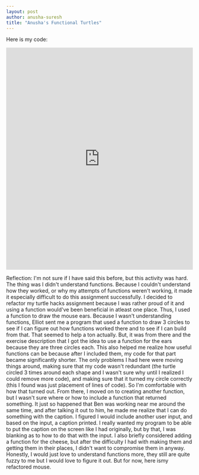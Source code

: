 ```yaml
---
layout: post
author: anusha-suresh
title: "Anusha's Functional Turtles"
---
```


Here is my code:
<iframe src="https://trinket.io/embed/python/877431f757" width="100%" height="600" frameborder="0" marginwidth="0" marginheight="0" allowfullscreen></iframe>

Reflection:
I'm not sure if I have said this before, but this activity was hard. The thing was I didn't understand functions. Because I couldn't understand how they worked, or why my attempts of functions weren't working, it made it especially difficult to do this assignment successfully. I decided to refactor my turtle hacks assignment because I was rather proud of it and using a function would've been beneficial in atleast one place. Thus, I used a function to draw the mouse ears. Because I wasn't understanding functions, Elliot sent me a program that used a function to draw 3 circles to see if I can figure out how functions worked there and to see if I can build from that. That seemed to help a ton actually. But, it was from there and the exercise description that I got the idea to use a function for the ears because they are three circles each. This also helped me realize how useful functions can be because after I included them, my code for that part became significantly shorter. The only problems I had here were moving things around, making sure that my code wasn't redundant (the turtle circled 3 times around each shape and I wasn't sure why until I realized I could remove more code), and making sure that it turned my circle correctly (this I found was just placement of lines of code). So I'm comfortable with how that turned out. From there, I moved on to creating another function, but I wasn't sure where or how to include a function that returned something. It just so happened that Ben was working near me around the same time, and after talking it out to him, he made me realize that I can do something with the caption. I figured I would include another user input, and based on the input, a caption printed. I really wanted my program to be able to put the caption on the screen like I had originally, but by that, I was blanking as to how to do that with the input. I also briefly considered adding a function for the cheese, but after the difficulty I had with making them and getting them in their places, I didn't want to compromise them in anyway. Honestly, I would just love to understand functions more, they still are quite fuzzy to me but I would love to figure it out. But for now, here ismy refactored mouse.
